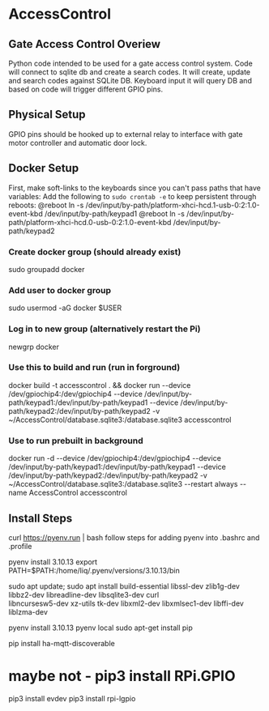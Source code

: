 # AccessControl
## Gate Access Control Overiew

Python code intended to be used for a gate access control system. Code will connect to sqlite db and create a search codes.
It will create, update and search codes against SQLite DB. Keyboard input it will query DB and based on code will trigger different GPIO pins. 

## Physical Setup
GPIO pins should be hooked up to external relay to interface with gate motor controller and automatic door lock.

## Docker Setup
First, make soft-links to the keyboards since you can't pass paths that have variables:
Add the following to `sudo crontab -e` to keep persistent through reboots:
@reboot ln -s /dev/input/by-path/platform-xhci-hcd.1-usb-0:2:1.0-event-kbd /dev/input/by-path/keypad1
@reboot ln -s /dev/input/by-path/platform-xhci-hcd.0-usb-0:2:1.0-event-kbd /dev/input/by-path/keypad2

### Create docker group (should already exist)
sudo groupadd docker

### Add user to docker group
sudo usermod -aG docker $USER

### Log in to new group (alternatively restart the Pi)
newgrp docker

### Use this to build and run (run in forground)
docker build -t accesscontrol . && docker run --device /dev/gpiochip4:/dev/gpiochip4 --device /dev/input/by-path/keypad1:/dev/input/by-path/keypad1 --device /dev/input/by-path/keypad2:/dev/input/by-path/keypad2 -v ~/AccessControl/database.sqlite3:/database.sqlite3 accesscontrol

### Use to run prebuilt in background
docker run -d --device /dev/gpiochip4:/dev/gpiochip4 --device /dev/input/by-path/keypad1:/dev/input/by-path/keypad1 --device /dev/input/by-path/keypad2:/dev/input/by-path/keypad2 -v ~/AccessControl/database.sqlite3:/database.sqlite3 --restart always --name AccessControl accesscontrol

## Install Steps
curl https://pyenv.run | bash
follow steps for adding pyenv into .bashrc and .profile

pyenv install 3.10.13
export PATH=$PATH:/home/liq/.pyenv/versions/3.10.13/bin

sudo apt update; sudo apt install build-essential libssl-dev zlib1g-dev \
libbz2-dev libreadline-dev libsqlite3-dev curl \
libncursesw5-dev xz-utils tk-dev libxml2-dev libxmlsec1-dev libffi-dev liblzma-dev

pyenv install 3.10.13
pyenv local 
sudo apt-get install pip

pip install ha-mqtt-discoverable
# maybe not - pip3 install RPi.GPIO
pip3 install evdev
pip3 install rpi-lgpio


